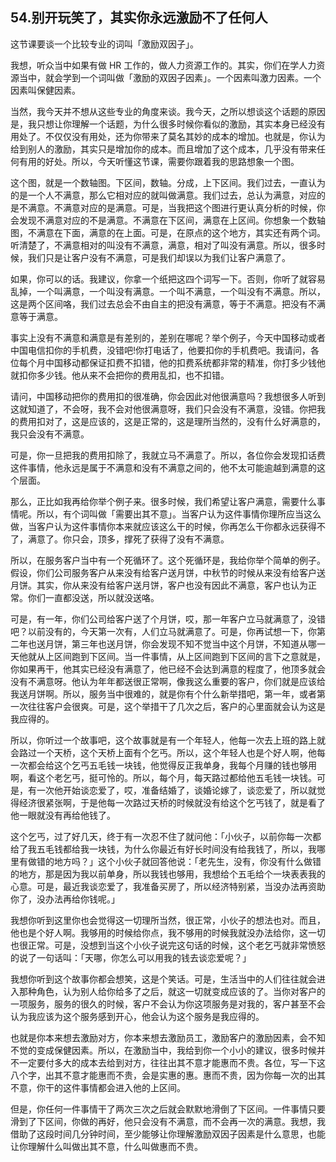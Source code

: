 ## 54.别开玩笑了，其实你永远激励不了任何人
这节课要谈一个比较专业的词叫「激励双因子」。


我想，听众当中如果有做 HR 工作的，做人力资源工作的。其实，你们在学人力资源当中，就会学到一个词叫做「激励的双因子因素」。一个因素叫激力因素。一个因素叫保健因素。


当然，我今天并不想从这些专业的角度来谈。我今天，之所以想谈这个话题的原因是，我只想让你理解一个话题，为什么很多时候你看似的激励，其实本身已经没有用处了。不仅仅没有用处，还为你带来了莫名其妙的成本的增加。也就是，你认为给到别人的激励，其实只是增加你的成本。而且增加了这个成本，几乎没有带来任何有用的好处。所以，今天听懂这节课，需要你跟着我的思路想象一个图。


这个图，就是一个数轴图。下区间，数轴。分成，上下区间。我们过去，一直认为的是一个人不满意，那么它相对应的就叫做满意。我们过去，总认为满意，对应的是不满意。不满意对应的是满意。可是，当我把这个图进行更认真分析的时候，你会发现不满意对应的不是满意。不满意在下区间，满意在上区间。你想象一个数轴图，不满意在下面，满意的在上面。可是，在原点的这个地方，其实还有两个词。听清楚了，不满意相对的叫没有不满意，满意，相对了叫没有满意。所以，很多时候，我们只是让客户没有不满意，可是我们却误以为我们让客户满意了。


如果，你可以的话。我建议，你拿一个纸把这四个词写一下。否则，你听了就容易乱掉，一个叫满意，一个叫没有满意。一个叫不满意，一个叫没有不满意。所以，这是两个区间咯，我们过去总会不由自主的把没有满意，等于不满意。把没有不满意等于满意。


事实上没有不满意和满意是有差别的，差别在哪呢？举个例子，今天中国移动或者中国电信扣你的手机费，没错吧!你打电话了，他要扣你的手机费吧。我请问，各位每个月中国移动都保证扣费不扣错，他的扣费系统都非常的精准，你打多少钱他就扣你多少钱。他从来不会把你的费用乱扣，也不扣错。


请问，中国移动把你的费用扣的很准确，你会因此对他很满意吗？我想很多人听到这就知道了，不会呀，我不会对他很满意呀，我们只会没有不满意，没错。你把我的费用扣对了，这是应该的，这是正常的，这是理所当然的，没有什么好满意的，我只会没有不满意。


可是，你一旦把我的费用扣除了，我就立马不满意了。所以，各位你会发现扣话费这件事情，他永远是属于不满意和没有不满意之间的，他不太可能逾越到满意的这个层面。


那么，正比如我再给你举个例子来。很多时候，我们希望让客户满意，需要什么事情呢。所以，有个词叫做「需要出其不意」。当客户认为这件事情你理所应当这么做，当客户认为这件事情你本来就应该这么干的时候，你再怎么干你都永远获得不了，满意了。你只会，顶多，撑死了获得了没有不满意。


所以，在服务客户当中有一个死循环了。这个死循环是，我给你举个简单的例子。假设，你们公司服务客户从来没有给客户送月饼，中秋节的时候从来没有给客户送月饼。其实，你从来没有给客户送月饼，客户也没有因此不满意，客户也认为正常。你们一直都没送，所以就没送咯。


可是，有一年，你们公司给客户送了个月饼，哎，那一年客户立马就满意了，没错吧？以前没有的，今天第一次有，人们立马就满意了。可是，你再试想一下，你第二年也送月饼，第三年也送月饼，你会发现不知不觉当中这个月饼，不知道从哪一天他就从上区间跑到下区间。当一件事情，从上区间跑到下区间的言下之意就是，你如果再干，他其实已经没有满意了，他已经不会达到满意的程度了，他顶多就会没有不满意呀。他认为年年都送很正常啊，像我这么重要的客户，你们就是应该给我送月饼啊。所以，服务当中很难的，就是你有个什么新举措吧，第一年，或者第一次往往客户会很爽。可是，这个举措干了几次之后，客户的心里面就会认为这是我应得的。


所以，你听过一个故事吧，这个故事就是有一个年轻人，他每一次去上班的路上就会路过一个天桥，这个天桥上面有个乞丐。所以，这个年轻人也是个好人啊，他每一次都会给这个乞丐五毛钱一块钱，他觉得反正我单身，我每个月赚的钱也够用啊，看这个老乞丐，挺可怜的。所以，每个月，每天路过都给他五毛钱一块钱。可是，有一次他开始谈恋爱了，哎，准备结婚了，谈婚论嫁了，谈恋爱了，所以就觉得经济很紧张啊，于是他每一次路过天桥的时候就没有给这个乞丐钱了，就是看了他一眼就没有再给他钱了。


这个乞丐，过了好几天，终于有一次忍不住了就问他：「小伙子，以前你每一次都给了我五毛钱都给我一块钱，为什么你最近有好长时间没有给我钱了，所以，我哪里有做错的地方吗？」这个小伙子就回答他说：「老先生，没有，你没有什么做错的地方，那是因为我以前单身，所以我钱也够用，我想给个五毛给个一块表表我的心意。可是，最近我谈恋爱了，我准备买房了，所以经济特别紧，当没办法再资助你了，没办法再给你钱呢。」


我想你听到这里你也会觉得这一切理所当然，很正常，小伙子的想法也对。而且，他也是个好人啊。我够用的时候给你点，我不够用的时候我就没办法给你，这一切也很正常。可是，没想到当这个小伙子说完这句话的时候，这个老乞丐就非常愤怒的说了一句话叫：「天哪，你怎么可以用我的钱去谈恋爱呢？」


我想你听到这个故事你都会想笑，这是个笑话。可是，生活当中的人们往往就会进入那种角色，认为别人给你给多了之后，就这一切就变成应该的了。当你对客户的一项服务，服务的很久的时候，客户不会认为你这项服务是对我的，客户甚至不会认为我应该为这个服务感到开心，他会认为这个服务是我应得的。


也就是你本来想去激励对方，你本来想去激励员工，激励客户的激励因素，会不知不觉的变成保健因素。所以，在激励当中，我给到你一个小小的建议，很多时候并不一定要付多大的成本去给到对方，往往出其不意才能惠而不贵。各位，写一下这八个字，出其不意才能惠而不贵，会是实惠的惠。惠而不贵，因为你每一次的出其不意，你干的这件事情都会进入他的上区间。


但是，你任何一件事情干了两次三次之后就会默默地滑倒了下区间。一件事情只要滑到了下区间，你做的再好，他只会没有不满意，而不会再一次的满意。我想，我借助了这段时间几分钟时间，至少能够让你理解激励双因子因素是什么意思，也能让你理解什么叫做出其不意，什么叫做惠而不贵。


